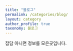 ```yaml
---
title: "블로그"
permalink: /categories/blog/
layout: category
author_profile: true
taxonomy: 블로그
---
```


잡담 아니면 정보를 모은곳입니다.